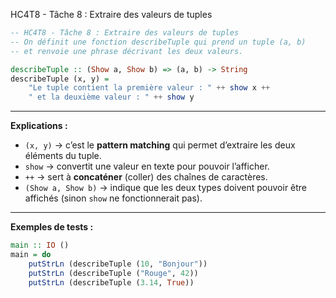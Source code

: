 HC4T8 - Tâche 8 : Extraire des valeurs de tuples
```haskell
-- HC4T8 - Tâche 8 : Extraire des valeurs de tuples
-- On définit une fonction describeTuple qui prend un tuple (a, b)
-- et renvoie une phrase décrivant les deux valeurs.

describeTuple :: (Show a, Show b) => (a, b) -> String
describeTuple (x, y) =
    "Le tuple contient la première valeur : " ++ show x ++
    " et la deuxième valeur : " ++ show y
```

---

 **Explications :**

* `(x, y)` → c’est le **pattern matching** qui permet d’extraire les deux éléments du tuple.
* `show` → convertit une valeur en texte pour pouvoir l’afficher.
* `++` → sert à **concaténer** (coller) des chaînes de caractères.
* `(Show a, Show b)` → indique que les deux types doivent pouvoir être affichés (sinon `show` ne fonctionnerait pas).

---
 **Exemples de tests :**

```haskell
main :: IO ()
main = do
    putStrLn (describeTuple (10, "Bonjour"))
    putStrLn (describeTuple ("Rouge", 42))
    putStrLn (describeTuple (3.14, True))
```



